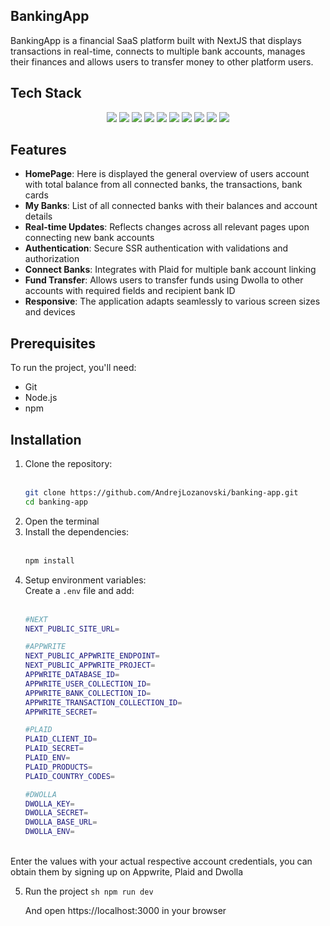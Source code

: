 ## BankingApp

BankingApp is a financial SaaS platform built with NextJS that displays transactions in real-time, connects to multiple bank accounts, manages their finances and allows users to transfer money to other platform users.

## Tech Stack
<p align="center">
  <img src="https://img.shields.io/badge/Next.js-000000?style=for-the-badge&logo=nextdotjs&logoColor=white" />
  <img src="https://img.shields.io/badge/TypeScript-3178C6?style=for-the-badge&logo=typescript&logoColor=white" />
  <img src="https://img.shields.io/badge/TailwindCSS-38B2AC?style=for-the-badge&logo=tailwind-css&logoColor=white" />
  <img src="https://img.shields.io/badge/Appwrite-F02E65?style=for-the-badge&logo=appwrite&logoColor=white" />
  <img src="https://img.shields.io/badge/Plaid-0085CA?style=for-the-badge&logo=plaid&logoColor=white" />
  <img src="https://img.shields.io/badge/Dwolla-FF5C00?style=for-the-badge&logoColor=white" />
  <img src="https://img.shields.io/badge/Zod-2F80ED?style=for-the-badge&logoColor=white" />
  <img src="https://img.shields.io/badge/Chart.js-FF6384?style=for-the-badge&logo=chartdotjs&logoColor=white" />
  <img src="https://img.shields.io/badge/React Hook Form-EC5990?style=for-the-badge&logo=reacthookform&logoColor=white" />
  <img src="https://img.shields.io/badge/ShadCN-FFFFFF?style=for-the-badge&logoColor=black" />
</p>

## Features
 - **HomePage**: Here is displayed the general overview of users account with total balance from all connected banks, the transactions, bank cards
 - **My Banks**: List of all connected banks with their balances and account details
 - **Real-time Updates**: Reflects changes across all relevant pages upon connecting new bank accounts
 - **Authentication**: Secure SSR authentication with validations and authorization
 - **Connect Banks**: Integrates with Plaid for multiple bank account linking
 - **Fund Transfer**: Allows users to transfer funds using Dwolla to other accounts with required fields and recipient bank ID
 - **Responsive**: The application adapts seamlessly to various screen sizes and devices

## Prerequisites
To run the project, you'll need:
  - Git
  - Node.js
  - npm

## Installation
  1. Clone the repository: <br><br>
     ```sh
     git clone https://github.com/AndrejLozanovski/banking-app.git
     cd banking-app
  2. Open the terminal <br>
  3. Install the dependencies: <br><br>
     ```sh
     npm install
  5. Setup environment variables: <br>
     Create a ```.env``` file and add: <br><br>
      ```sh
      #NEXT
      NEXT_PUBLIC_SITE_URL=

      #APPWRITE
      NEXT_PUBLIC_APPWRITE_ENDPOINT=
      NEXT_PUBLIC_APPWRITE_PROJECT=
      APPWRITE_DATABASE_ID=
      APPWRITE_USER_COLLECTION_ID=
      APPWRITE_BANK_COLLECTION_ID=
      APPWRITE_TRANSACTION_COLLECTION_ID=
      APPWRITE_SECRET=
      
      #PLAID
      PLAID_CLIENT_ID=
      PLAID_SECRET=
      PLAID_ENV=
      PLAID_PRODUCTS=
      PLAID_COUNTRY_CODES=
      
      #DWOLLA
      DWOLLA_KEY=
      DWOLLA_SECRET=
      DWOLLA_BASE_URL=
      DWOLLA_ENV=
 <br> Enter the values with your actual respective account credentials, you can obtain them by signing up on Appwrite, Plaid and Dwolla
  
  5. Run the project
    ```sh
    npm run dev```
    
     And open https://localhost:3000 in your browser
